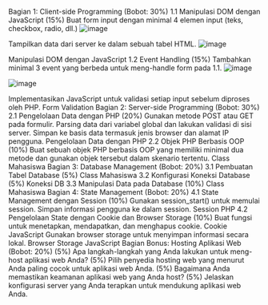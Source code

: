 Bagian 1: Client-side Programming (Bobot: 30%)
1.1 Manipulasi DOM dengan JavaScript (15%)
Buat form input dengan minimal 4 elemen input (teks, checkbox, radio, dll.)
![image](https://github.com/user-attachments/assets/3b6ee7d4-8d42-45c2-9d46-1e2612de2970)

Tampilkan data dari server ke dalam sebuah tabel HTML.
![image](https://github.com/user-attachments/assets/dc32b81f-963e-4edb-89fa-42f498170043)

Manipulasi DOM dengan JavaScript
1.2 Event Handling (15%)
Tambahkan minimal 3 event yang berbeda untuk meng-handle form pada 1.1.
![image](https://github.com/user-attachments/assets/47da5943-389d-4194-bb42-e1726323dbe0)

![image](https://github.com/user-attachments/assets/3694736b-bd61-42e9-a643-5c03ceaa30dc)

Implementasikan JavaScript untuk validasi setiap input sebelum diproses oleh PHP.
Form Validation
Bagian 2: Server-side Programming (Bobot: 30%)
2.1 Pengelolaan Data dengan PHP (20%)
Gunakan metode POST atau GET pada formulir.
Parsing data dari variabel global dan lakukan validasi di sisi server.
Simpan ke basis data termasuk jenis browser dan alamat IP pengguna.
Pengelolaan Data dengan PHP
2.2 Objek PHP Berbasis OOP (10%)
Buat sebuah objek PHP berbasis OOP yang memiliki minimal dua metode dan gunakan objek tersebut dalam skenario tertentu.
Class Mahasiswa
Bagian 3: Database Management (Bobot: 20%)
3.1 Pembuatan Tabel Database (5%)
Class Mahasiswa
3.2 Konfigurasi Koneksi Database (5%)
Koneksi DB
3.3 Manipulasi Data pada Database (10%)
Class Mahasiswa
Bagian 4: State Management (Bobot: 20%)
4.1 State Management dengan Session (10%)
Gunakan session_start() untuk memulai session.
Simpan informasi pengguna ke dalam session.
Session PHP
4.2 Pengelolaan State dengan Cookie dan Browser Storage (10%)
Buat fungsi untuk menetapkan, mendapatkan, dan menghapus cookie.
Cookie JavaScript
Gunakan browser storage untuk menyimpan informasi secara lokal.
Browser Storage JavaScript
Bagian Bonus: Hosting Aplikasi Web (Bobot: 20%)
(5%) Apa langkah-langkah yang Anda lakukan untuk meng-host aplikasi web Anda?
(5%) Pilih penyedia hosting web yang menurut Anda paling cocok untuk aplikasi web Anda.
(5%) Bagaimana Anda memastikan keamanan aplikasi web yang Anda host?
(5%) Jelaskan konfigurasi server yang Anda terapkan untuk mendukung aplikasi web Anda.

